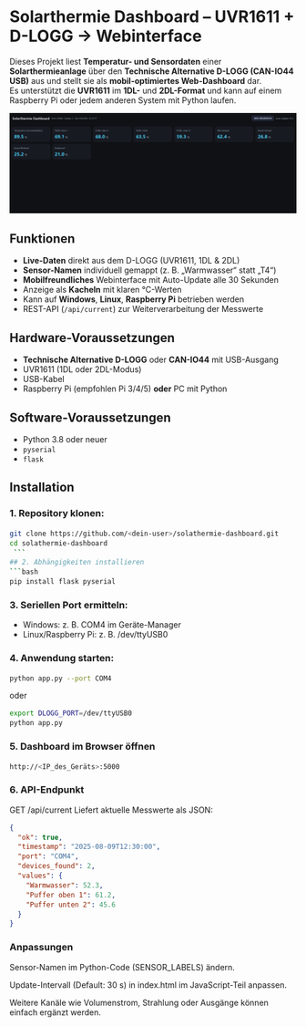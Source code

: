 # Solarthermie Dashboard – UVR1611 + D-LOGG → Webinterface

Dieses Projekt liest **Temperatur- und Sensordaten** einer **Solarthermieanlage** über den **Technische Alternative D-LOGG (CAN-IO44 USB)** aus und stellt sie als **mobil-optimiertes Web-Dashboard** dar.  
Es unterstützt die **UVR1611** im **1DL-** und **2DL-Format** und kann auf einem Raspberry Pi oder jedem anderen System mit Python laufen.

![Dashboard Beispiel](docs/screenshot_dashboard.png)

## Funktionen

- **Live-Daten** direkt aus dem D-LOGG (UVR1611, 1DL & 2DL)
- **Sensor-Namen** individuell gemappt (z. B. „Warmwasser“ statt „T4“)
- **Mobilfreundliches** Webinterface mit Auto-Update alle 30 Sekunden
- Anzeige als **Kacheln** mit klaren °C-Werten
- Kann auf **Windows**, **Linux**, **Raspberry Pi** betrieben werden
- REST-API (`/api/current`) zur Weiterverarbeitung der Messwerte

## Hardware-Voraussetzungen

- **Technische Alternative D-LOGG** oder **CAN-IO44** mit USB-Ausgang
- UVR1611 (1DL oder 2DL-Modus)
- USB-Kabel
- Raspberry Pi (empfohlen Pi 3/4/5) **oder** PC mit Python

## Software-Voraussetzungen

- Python 3.8 oder neuer
- `pyserial`
- `flask`

## Installation

### 1. Repository klonen:
   ```bash
   git clone https://github.com/<dein-user>/solathermie-dashboard.git
   cd solathermie-dashboard
    ```
## 2. Abhängigkeiten installieren
```bash
pip install flask pyserial
```
### 3. Seriellen Port ermitteln:

- Windows: z. B. COM4 im Geräte-Manager
- Linux/Raspberry Pi: z. B. /dev/ttyUSB0

### 4. Anwendung starten:
```bash
python app.py --port COM4
```
oder
```bash
export DLOGG_PORT=/dev/ttyUSB0
python app.py
```
### 5. Dashboard im Browser öffnen
```bash
http://<IP_des_Geräts>:5000
```
 
### 6. API-Endpunkt
GET /api/current
Liefert aktuelle Messwerte als JSON:
```json
{
  "ok": true,
  "timestamp": "2025-08-09T12:30:00",
  "port": "COM4",
  "devices_found": 2,
  "values": {
    "Warmwasser": 52.3,
    "Puffer oben 1": 61.2,
    "Puffer unten 2": 45.6
  }
}

```
###  Anpassungen
Sensor-Namen im Python-Code (SENSOR_LABELS) ändern.

Update-Intervall (Default: 30 s) in index.html im JavaScript-Teil anpassen.

Weitere Kanäle wie Volumenstrom, Strahlung oder Ausgänge können einfach ergänzt werden.